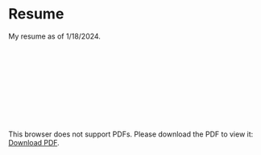 # Resume

My resume as of 1/18/2024.

<object data="https://github.com/vincent-cinardo/resume/blob/main/Vincent-Cinardo-Resume.pdf" type="application/pdf" width="700px" height="700px">
    <embed src="https://github.com/vincent-cinardo/resume/blob/main/Vincent-Cinardo-Resume.pdf">
        <p>This browser does not support PDFs. Please download the PDF to view it: <a href="https://github.com/vincent-cinardo/resume/blob/main/Vincent-Cinardo-Resume.pdf">Download PDF</a>.</p>
    </embed>
</object>
